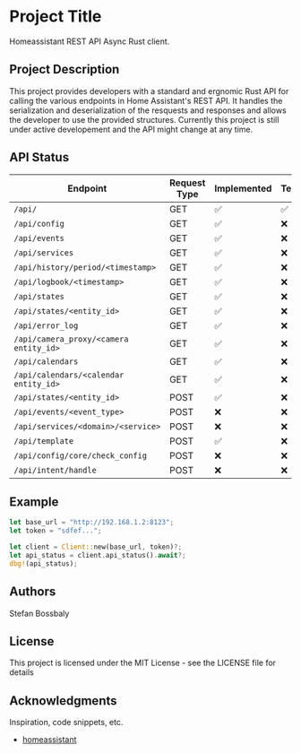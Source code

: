 # Project Title

Homeassistant REST API Async Rust client.

## Project Description

This project provides developers with a standard and ergnomic Rust API for calling the various endpoints in
Home Assistant's REST API. It handles the serialization and deserialization of the resquests and responses
and allows the developer to use the provided structures. Currently this project is still under active developement
and the API might change at any time.

## API Status

| Endpoint                              | Request Type | Implemented        | Tested             |
| ------------------------------------- | ------------ | ------------------ | ------------------ |
| `/api/`                               | GET          | ✅                 | ✅                 |
| `/api/config`                         | GET          | ✅                 | ❌                 |
| `/api/events`                         | GET          | ✅                 | ❌                 |
| `/api/services`                       | GET          | ✅                 | ❌                 |
| `/api/history/period/<timestamp>`     | GET          | ✅                 | ❌                 |
| `/api/logbook/<timestamp>`            | GET          | ✅                 | ❌                 |
| `/api/states`                         | GET          | ✅                 | ❌                 |
| `/api/states/<entity_id>`             | GET          | ✅                 | ❌                 |
| `/api/error_log`                      | GET          | ✅                 | ❌                 |
| `/api/camera_proxy/<camera entity_id>`| GET          | ✅                 | ❌                 |
| `/api/calendars`                      | GET          | ✅                 | ❌                 |
| `/api/calendars/<calendar entity_id>` | GET          | ✅                 | ❌                 |
| `/api/states/<entity_id>`             | POST         | ✅                 | ❌                 |
| `/api/events/<event_type>`            | POST         | ❌                 | ❌                 |
| `/api/services/<domain>/<service>`    | POST         | ❌                 | ❌                 |
| `/api/template`                       | POST         | ✅                 | ❌                 |
| `/api/config/core/check_config`       | POST         | ❌                 | ❌                 |
| `/api/intent/handle`                  | POST         | ❌                 | ❌                 |

## Example

```rust
let base_url = "http://192.168.1.2:8123";
let token = "sdfef...";

let client = Client::new(base_url, token)?;
let api_status = client.api_status().await?;
dbg!(api_status);
```

## Authors

Stefan Bossbaly

## License

This project is licensed under the MIT License - see the LICENSE file for details

## Acknowledgments

Inspiration, code snippets, etc.

* [homeassistant](https://developers.home-assistant.io/docs/api/rest/)
